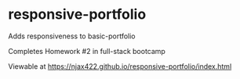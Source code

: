 # responsive-portfolio

Adds responsiveness to basic-portfolio

Completes Homework #2 in full-stack bootcamp

Viewable at https://njax422.github.io/responsive-portfolio/index.html
